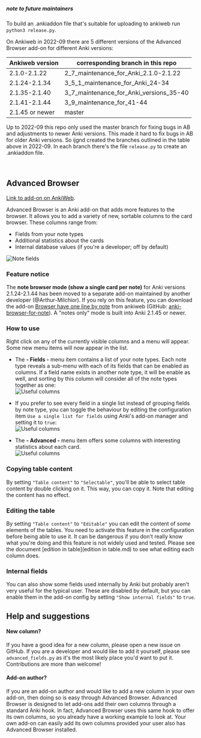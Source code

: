 ##### note to future maintainers
To build an .ankiaddon file that's suitable for uploading to ankiweb run `python3 release.py`.

On Ankiweb in 2022-09 there are 5 different versions of the Advanced Browser add-on for different Anki versions:

|Ankiweb version|corresponding branch in this repo|
| ------------- | ------------- |
|2.1.0-2.1.22|2_7_maintenance_for_Anki_2.1.0-2.1.22|
|2.1.24-2.1.34|3_5_1_maintenance_for_Anki_24-34|
|2.1.35-2.1.40|3_7_maintenance_for_Anki_versions_35-40|
|2.1.41-2.1.44|3_9_maintenance_for_41-44|
|2.1.45 or newer|master|

Up to 2022-09 this repo only used the master branch for fixing bugs in AB and adjustments to newer Anki versions. This made it hard to fix bugs in AB for older Anki versions. So ijgnd created the branches outlined in the table above in 2022-09. In each branch there's the file `release.py` to create an .ankiaddon file.

&nbsp;

## Advanced Browser
[Link to add-on on AnkiWeb](https://ankiweb.net/shared/info/874215009).

Advanced Browser is an Anki add-on that adds more features to the browser. It allows you to add a variety of new, sortable columns to the card browser. These columns range from:
- Fields from your note types
- Additional statistics about the cards
- Internal database values (if you're a developer; off by default)

![Note fields](https://raw.github.com/hssm/advanced-browser/master/docs/screenshot_info.png)

### Feature notice

The **note browser mode (show a single card per note)** for Anki versions 2.1.24-2.1.44 has been moved to a separate add-on maintained by another developer (@Arthur-Milchior). If you rely on this feature, you can download the add-on [Browser have one line by note](https://ankiweb.net/shared/info/797076357) from ankiweb (GitHub: [anki-browser-for-note](https://github.com/Arthur-Milchior/anki-browser-for-note)). A "notes only" mode is built into Anki 2.1.45 or newer.

### How to use
Right click on any of the currently visible columns and a menu will appear. Some new menu items will now appear in the list.

- The **- Fields -** menu item contains a list of your note types. Each note type reveals a sub-menu with each of its fields that can be enabled as columns. If a field name exists in another note type, it will be enable as well, and sorting by this column will consider all of the note types together as one:<br>![Useful columns](https://raw.github.com/hssm/advanced-browser/master/docs/context_note.png)

- If you prefer to see every field in a single list instead of grouping fields by note type, you can toggle the behaviour by editing the configuration item `Use a single list for fields` using Anki's add-on manager and setting it to `true`:<br>![Useful columns](https://raw.github.com/hssm/advanced-browser/master/docs/context_flat.png)

- The **- Advanced -** menu item offers some columns with interesting statistics about each card.<br>![Useful columns](https://raw.github.com/hssm/advanced-browser/master/docs/context_stats.png)

### Copying table content
By setting `"Table content"` to `"Selectable"`, you'll be able to select table content by double clicking on it. This way, you can copy it. Note that editing the content has no effect.

### Editing the table
By setting `"Table content"` to `"Editable"` you can edit the content of *some* elements of the tables. You need to activate this feature in the configuration before being able to use it. It can be dangerous if you don't really know what you're doing and this feature is not widely used and tested. Please see the document [edition in table](edition in table.md) to see what editing each column does.

### Internal fields
You can also show some fields used internally by Anki but probably aren't very useful for the typical user. These are disabled by default, but you can enable them in the add-on config by setting `"Show internal fields"` to `true`. 

## Help and suggestions

#### New column?
If you have a good idea for a new column, please open a new issue on GitHub. If you are a developer and would like to add it yourself, please see `advanced_fields.py` as it's the most likely place you'd want to put it. Contributions are more than welcome!

#### Add-on author?
If you are an add-on author and would like to add a new column in your own add-on, then doing so is easy through Advanced Browser. Advanced Browser is designed to let add-ons add their own columns through a standard Anki hook. In fact, Advanced Browser uses this same hook to offer its own columns, so you already have a working example to look at. Your own add-on can easily add its own columns provided your user also has Advanced Browser installed.
